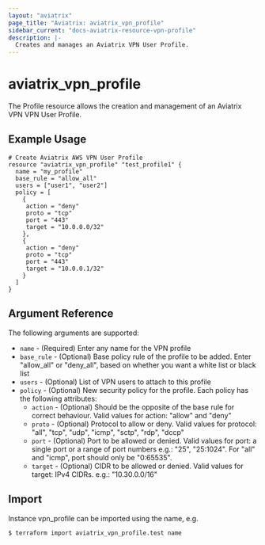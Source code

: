 ```yaml
---
layout: "aviatrix"
page_title: "Aviatrix: aviatrix_vpn_profile"
sidebar_current: "docs-aviatrix-resource-vpn-profile"
description: |-
  Creates and manages an Aviatrix VPN User Profile.
---
```


# aviatrix_vpn_profile

The Profile resource allows the creation and management of an Aviatrix VPN VPN User Profile.

## Example Usage

```hcl
# Create Aviatrix AWS VPN User Profile
resource "aviatrix_vpn_profile" "test_profile1" {
  name = "my_profile"
  base_rule = "allow_all"
  users = ["user1", "user2"]
  policy = [
    {
     action = "deny"
     proto = "tcp"
     port = "443"
     target = "10.0.0.0/32"
    },
    {
     action = "deny"
     proto = "tcp"
     port = "443"
     target = "10.0.0.1/32"
    }
  ]
}
```

## Argument Reference

The following arguments are supported:

* `name` - (Required) Enter any name for the VPN profile
* `base_rule` - (Optional) Base policy rule of  the profile to be added. Enter "allow_all" or "deny_all", based on whether you want a white list or black list
* `users` - (Optional) List of VPN users to attach to this profile
* `policy` - (Optional) New security policy for the profile. Each policy has the following attributes:
    * `action` - (Optional) Should be the opposite of the base rule for correct behaviour. Valid values for action: "allow" and "deny"
    * `proto` - (Optional) Protocol to allow or deny. Valid values for protocol: "all", "tcp", "udp", "icmp", "sctp", "rdp", "dccp"
    * `port` - (Optional) Port to be allowed or denied. Valid values for port: a single port or a range of port numbers e.g.: "25", "25:1024". For "all" and "icmp", port should only be "0:65535".
    * `target` - (Optional) CIDR to be allowed or denied. Valid values for target: IPv4 CIDRs. e.g.: "10.30.0.0/16"

## Import

Instance vpn_profile can be imported using the name, e.g.

```hcl
$ terraform import aviatrix_vpn_profile.test name
```